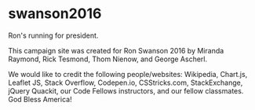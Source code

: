 # swanson2016
Ron's running for president.

This campaign site was created for Ron Swanson 2016 by Miranda Raymond, Rick Tesmond, Thom Nienow, and George Ascherl.

We would like to credit the following people/websites: Wikipedia, Chart.js, Leaflet JS, Stack Overflow, Codepen.io, CSStricks.com, StackExchange, jQuery Quackit, our Code Fellows instructors, and our fellow classmates. God Bless America!
